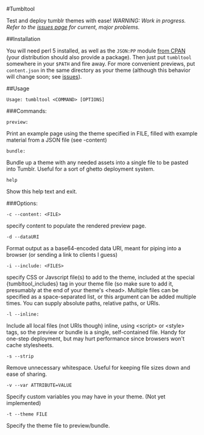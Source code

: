 #Tumbltool

Test and deploy tumblr themes with ease! _WARNING: Work in progress. Refer to the [issues page](https://github.com/dn3s/tumbltool/issues) for current, major problems._

##Installation

You will need perl 5 installed, as well as the `JSON:PP` module [from CPAN](http://search.cpan.org/~makamaka/JSON-PP-2.27300/lib/JSON/PP.pm) (your distribution should also provide a package). Then just put `tumbltool` somewhere in your `$PATH` and fire away. For more convenient previews, put `content.json` in the same directory as your theme (although this behavior will change soon; see [issues](https://github.com/dn3s/tumbltool/issues)).

##Usage

`Usage: tumbltool <COMMAND> [OPTIONS]`

###Commands:

`preview:`

Print an example page using the theme specified in FILE, filled with example material from a JSON file (see -content)

`bundle:`

Bundle up a theme with any needed assets into a single file to be pasted into Tumblr. Useful for a sort of ghetto deployment system.

`help`

Show this help text and exit.

###Options:

`-c --content: <FILE>`

specify content to populate the rendered preview page.

`-d --dataURI`

Format output as a base64-encoded data URI, meant for piping into a browser (or sending a link to clients I guess)

`-i --include: <FILES>`

specify CSS or Javscript file(s) to add to the theme, included at the special {tumbltool_includes} tag in your theme file (so make sure to add it, presumably at the end of your theme's &lt;head>. Multiple files can be specified as a space-separated list, or this argument can be added multiple times. You can supply absolute paths, relative paths, or URIs.

`-l --inline:`

Include all local files (not URIs though) inline, using &lt;script> or &lt;style> tags, so the preview or bundle is a single, self-contained file. Handy for one-step deployment, but may hurt performance since browsers won't cache stylesheets.

`-s --strip`

Remove unnecessary whitespace. Useful for keeping file sizes down and ease of sharing.

`-v --var ATTRIBUTE=VALUE`

Specify custom variables you may have in your theme. (Not yet implemented)

`-t --theme FILE`

Specify the theme file to preview/bundle.
